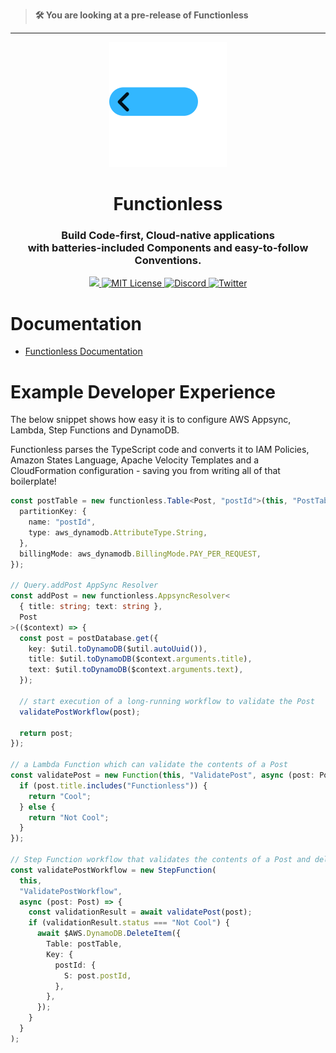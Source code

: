 > **🛠 You are looking at a pre-release of Functionless**

---

<div align="center">
  <a href="https://functionless.org">
    <img src="./logo.svg" />
  </a>
  <br />
  <h1>Functionless</h1>
  <h3>
  Build Code-first, Cloud-native applications<br />with batteries-included <b>Components</b> and easy-to-follow <b>Conventions</b>.
  </h3>
  <a href="https://badge.fury.io/js/functionless.svg">
    <img src="https://badge.fury.io/js/functionless.svg">
  </a>
  <a href="https://github.com/functionless/functionless/blob/main/LICENSE">
    <img alt="MIT License" src="https://img.shields.io/github/license/functionless/functionless" />
  </a>
  <a href="https://discord.gg/VRqHbjrbfC">
    <img alt="Discord" src="https://img.shields.io/discord/985291961885949973?color=7389D8&label&logo=discord&logoColor=ffffff" />
  </a>
  <a href="https://twitter.com/_functionless">
    <img alt="Twitter" src="https://img.shields.io/twitter/url.svg?label=%40_fucntionless&style=social&url=https%3A%2F%2Ftwitter.com%2F_fucntionless" />
  </a>
</div>

# Documentation

- [Functionless Documentation](https://functionless.org)

# Example Developer Experience

The below snippet shows how easy it is to configure AWS Appsync, Lambda, Step Functions and DynamoDB.

Functionless parses the TypeScript code and converts it to IAM Policies, Amazon States Language, Apache Velocity Templates and a CloudFormation configuration - saving you from writing all of that boilerplate!

```ts
const postTable = new functionless.Table<Post, "postId">(this, "PostTable", {
  partitionKey: {
    name: "postId",
    type: aws_dynamodb.AttributeType.String,
  },
  billingMode: aws_dynamodb.BillingMode.PAY_PER_REQUEST,
});

// Query.addPost AppSync Resolver
const addPost = new functionless.AppsyncResolver<
  { title: string; text: string },
  Post
>(($context) => {
  const post = postDatabase.get({
    key: $util.toDynamoDB($util.autoUuid()),
    title: $util.toDynamoDB($context.arguments.title),
    text: $util.toDynamoDB($context.arguments.text),
  });

  // start execution of a long-running workflow to validate the Post
  validatePostWorkflow(post);

  return post;
});

// a Lambda Function which can validate the contents of a Post
const validatePost = new Function(this, "ValidatePost", async (post: Post) => {
  if (post.title.includes("Functionless")) {
    return "Cool";
  } else {
    return "Not Cool";
  }
});

// Step Function workflow that validates the contents of a Post and deletes it if bad
const validatePostWorkflow = new StepFunction(
  this,
  "ValidatePostWorkflow",
  async (post: Post) => {
    const validationResult = await validatePost(post);
    if (validationResult.status === "Not Cool") {
      await $AWS.DynamoDB.DeleteItem({
        Table: postTable,
        Key: {
          postId: {
            S: post.postId,
          },
        },
      });
    }
  }
);
```
